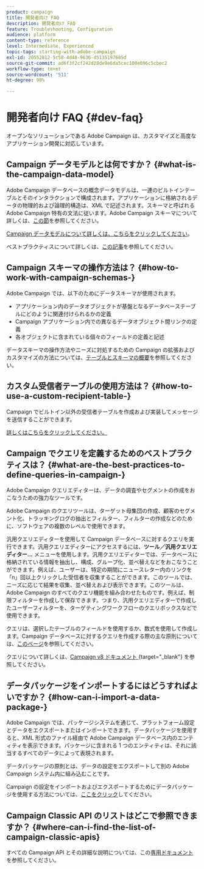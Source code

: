 ```yaml
---
product: campaign
title: 開発者向け FAQ
description: 開発者向け FAQ
feature: Troubleshooting, Configuration
audience: platform
content-type: reference
level: Intermediate, Experienced
topic-tags: starting-with-adobe-campaign
exl-id: 20552812-5c58-4d48-9636-d5135197685d
source-git-commit: ad6f3f2cf242d28de9e6da5cec100e096c5cbec2
workflow-type: tm+mt
source-wordcount: '511'
ht-degree: 98%

---
```


# 開発者向け FAQ {#dev-faq}



オープンなソリューションである Adobe Campaign は、カスタマイズと高度なアプリケーション開発に対応しています。

## Campaign データモデルとは何ですか？ {#what-is-the-campaign-data-model}

Adobe Campaign データベースの概念データモデルは、一連のビルトインテーブルとそのインタラクションで構成されます。アプリケーションに格納されるデータの物理的および論理的構造は、XML で記述されます。スキーマと呼ばれる Adobe Campaign 特有の文法に従います。Adobe Campaign スキーマについて詳しくは、[この節](../../configuration/using/about-schema-edition.md)を参照してください。

[Campaign データモデルについて詳しくは、こちらをクリックしてください](https://helpx.adobe.com/jp/campaign/kb/acc-datamodel.html)。

ベストプラクティスについて詳しくは、[この記事](../../configuration/using/data-model-best-practices.md)を参照してください。

## Campaign スキーマの操作方法は？ {#how-to-work-with-campaign-schemas-}

Adobe Campaign では、以下のためにデータスキーマが使用されます。

* アプリケーション内のデータオブジェクトが基盤となるデータベーステーブルにどのように関連付けられるかの定義
* Campaign アプリケーション内での異なるデータオブジェクト間リンクの定義
* 各オブジェクトに含まれている個々のフィールドの定義と記述

データスキーマの操作方法やニーズに対処するための Campaign の拡張およびカスタマイズの方法については、[テーブルとスキーマの概要](../../configuration/using/about-schema-edition.md)を参照してください。

## カスタム受信者テーブルの使用方法は？ {#how-to-use-a-custom-recipient-table-}

Campaign でビルトイン以外の受信者テーブルを作成および実装してメッセージを送信することができます。

[詳しくはこちらをクリックしてください。](../../configuration/using/about-custom-recipient-table.md)

## Campaign でクエリを定義するためのベストプラクティスは？ {#what-are-the-best-practices-to-define-queries-in-campaign-}

Adobe Campaign クエリエディターは、データの調査やセグメントの作成をおこなうための強力なツールです。

Adobe Campaign のクエリツールは、ターゲット母集団の作成、顧客のセグメント化、トラッキングログの抽出とフィルター、フィルターの作成などのために、ソフトウェアの複数のレベルで使用できます。

汎用クエリエディターを使用して Campaign データベースに対するクエリを実行できます。汎用クエリエディターにアクセスするには、**ツール／汎用クエリエディター...** メニューを使用します。汎用クエリエディターでは、データベースに格納されている情報を抽出し、構成、グループ化、並べ替えなどをおこなうことができます。例えば、ユーザーは、特定の期間にニュースレター内のリンクを「n」回以上クリックした受信者を収集することができます。このツールでは、ニーズに応じて結果を収集、並べ替えおよび表示できます。このツールは、Adobe Campaign のすべてのクエリ機能を組み合わせたものです。例えば、制限フィルターを作成して保存できます。つまり、汎用クエリエディターで作成したユーザーフィルターを、ターゲティングワークフローのクエリボックスなどで使用できます。

クエリは、選択したテーブルのフィールドを使用するか、数式を使用して作成します。Campaign データベースに対するクエリを作成する際の主な原則については、[このページ](../../platform/using/about-queries-in-campaign.md)を参照してください。

クエリについて詳しくは、[Campaign v8 ドキュメント &#x200B;](https://experienceleague.adobe.com/docs/campaign/automation/workflows/wf-activities/targeting-activities/query.html?lang=ja){target="_blank"} を参照してください。

## データパッケージをインポートするにはどうすればよいですか？ {#how-can-i-import-a-data-package-}

Adobe Campaign では、パッケージシステムを通じて、プラットフォーム設定とデータをエクスポートまたはインポートできます。データパッケージを使用すると、XML 形式のファイル経由で Adobe Campaign データベース内のエンティティを表示できます。パッケージに含まれる 1 つのエンティティは、それに該当するすべてのデータによって表現されます。

データパッケージの原則とは、データの設定をエクスポートして別の Adobe Campaign システム内に組み込むことです。

Campaign の設定をインポートおよびエクスポートするためにデータパッケージを使用する方法については、[ここをクリック](../../platform/using/working-with-data-packages.md)してください。

## Campaign Classic API のリストはどこで参照できますか？ {#where-can-i-find-the-list-of-campaign-classic-apis}

すべての Campaign API とその詳細な説明については、この[専用ドキュメント](https://experienceleague.adobe.com/developer/campaign-api/api/index.html?lang=ja)を参照してください。
